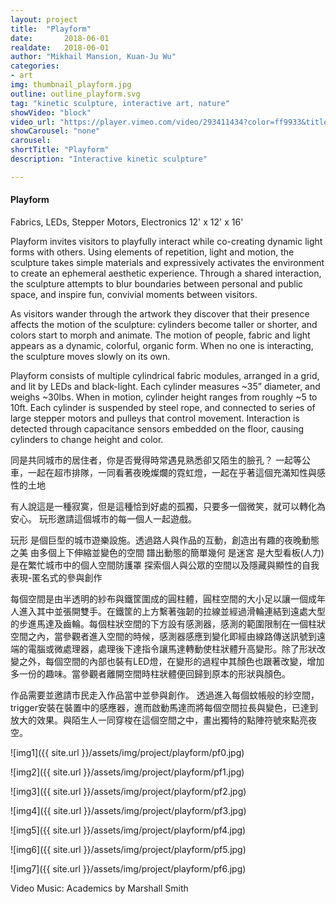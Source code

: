 ```yaml
---
layout: project
title:  "Playform"
date:   	2018-06-01
realdate:	2018-06-01
author: "Mikhail Mansion, Kuan-Ju Wu"
categories:
- art
img: thumbnail_playform.jpg
outline: outline_playform.svg
tag: "kinetic sculpture, interactive art, nature"
showVideo: "block"
video_url: "https://player.vimeo.com/video/293411434?color=ff9933&title=0&byline=0&portrait=0"
showCarousel: "none"
carousel:
shortTitle: "Playform"
description: "Interactive kinetic sculpture"

---
```

#### Playform ####

Fabrics, LEDs, Stepper Motors, Electronics 12' x 12' x 16'

Playform invites visitors to playfully interact while co-creating dynamic light forms with others. Using elements of repetition, light and motion, the sculpture takes simple materials and expressively activates the environment to create an ephemeral aesthetic experience. Through a shared interaction, the sculpture attempts to blur boundaries between personal and public space, and inspire fun, convivial moments between visitors.

As visitors wander through the artwork they discover that their presence affects the motion of the sculpture: cylinders become taller or shorter, and colors start to morph and animate. The motion of people, fabric and light appears as a dynamic, colorful, organic form. When no one is interacting, the sculpture moves slowly on its own.

Playform consists of multiple cylindrical fabric modules, arranged in a grid, and lit by LEDs and black-light. Each cylinder measures ~35” diameter, and weighs ~30lbs. When in motion, cylinder height ranges from roughly ~5 to 10ft. Each cylinder is suspended by steel rope, and connected to series of large stepper motors and pulleys that control movement. Interaction is detected through capacitance sensors embedded on the floor, causing cylinders to change height and color.

同是共同城市的居住者，你是否覺得時常遇見熟悉卻又陌生的臉孔？
一起等公車，一起在超市排隊，一同看著夜晚燦爛的霓虹燈，一起在乎著這個充滿知性與感性的土地

有人說這是一種寂寞，但是這種恰到好處的孤獨，只要多一個微笑，就可以轉化為安心。
玩形邀請這個城市的每一個人一起遊戲。

玩形 是個巨型的城市遊樂設施。透過路人與作品的互動，創造出有趣的夜晚動態之美
由多個上下伸縮並變色的空間 譜出動態的簡單幾何
是迷宮 是大型看板(人力) 是在繁忙城市中的個人空間防護罩
探索個人與公眾的空間以及隱藏與顯性的自我表現-匿名式的參與創作

每個空間是由半透明的紗布與鐵筐圍成的圓柱體，圓柱空間的大小足以讓一個成年人進入其中並張開雙手。在鐵筐的上方繫著強韌的拉線並經過滑輪連結到遠處大型的步進馬達及齒輪。每個柱狀空間的下方設有感測器，感測的範圍限制在一個柱狀空間之內，當參觀者進入空間的時候，感測器感應到變化即經由線路傳送訊號到遠端的電腦或微處理器，處理後下達指令讓馬達轉動使柱狀體升高變形。除了形狀改變之外，每個空間的內部也裝有LED燈，在變形的過程中其顏色也跟著改變，增加多一份的趣味。當參觀者離開空間時柱狀體便回歸到原本的形狀與顏色。

作品需要並邀請市民走入作品當中並參與創作。
透過進入每個蚊帳般的紗空間，trigger安裝在裝置中的感應器，進而啟動馬達而將每個空間拉長與變色，已達到放大的效果。與陌生人一同穿梭在這個空間之中，畫出獨特的點陣符號來點亮夜空。

![img1]({{ site.url }}/assets/img/project/playform/pf0.jpg)

![img2]({{ site.url }}/assets/img/project/playform/pf1.jpg)

![img3]({{ site.url }}/assets/img/project/playform/pf2.jpg)

![img4]({{ site.url }}/assets/img/project/playform/pf3.jpg)

![img5]({{ site.url }}/assets/img/project/playform/pf4.jpg)

![img6]({{ site.url }}/assets/img/project/playform/pf5.jpg)

![img7]({{ site.url }}/assets/img/project/playform/pf6.jpg)

Video Music: Academics by Marshall Smith
